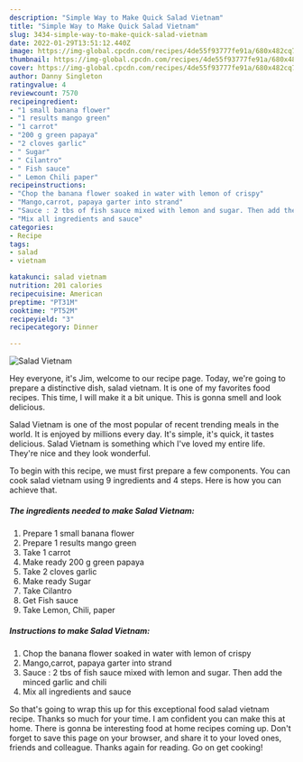 ```yaml
---
description: "Simple Way to Make Quick Salad Vietnam"
title: "Simple Way to Make Quick Salad Vietnam"
slug: 3434-simple-way-to-make-quick-salad-vietnam
date: 2022-01-29T13:51:12.440Z
image: https://img-global.cpcdn.com/recipes/4de55f93777fe91a/680x482cq70/salad-vietnam-recipe-main-photo.jpg
thumbnail: https://img-global.cpcdn.com/recipes/4de55f93777fe91a/680x482cq70/salad-vietnam-recipe-main-photo.jpg
cover: https://img-global.cpcdn.com/recipes/4de55f93777fe91a/680x482cq70/salad-vietnam-recipe-main-photo.jpg
author: Danny Singleton
ratingvalue: 4
reviewcount: 7570
recipeingredient:
- "1 small banana flower"
- "1 results mango green"
- "1 carrot"
- "200 g green papaya"
- "2 cloves garlic"
- " Sugar"
- " Cilantro"
- " Fish sauce"
- " Lemon Chili paper"
recipeinstructions:
- "Chop the banana flower soaked in water with lemon of crispy"
- "Mango,carrot, papaya garter into strand"
- "Sauce : 2 tbs of fish sauce mixed with lemon and sugar. Then add the minced garlic and chili"
- "Mix all ingredients and sauce"
categories:
- Recipe
tags:
- salad
- vietnam

katakunci: salad vietnam 
nutrition: 201 calories
recipecuisine: American
preptime: "PT31M"
cooktime: "PT52M"
recipeyield: "3"
recipecategory: Dinner

---
```



![Salad Vietnam](https://img-global.cpcdn.com/recipes/4de55f93777fe91a/680x482cq70/salad-vietnam-recipe-main-photo.jpg)

Hey everyone, it's Jim, welcome to our recipe page. Today, we're going to prepare a distinctive dish, salad vietnam. It is one of my favorites food recipes. This time, I will make it a bit unique. This is gonna smell and look delicious.

Salad Vietnam is one of the most popular of recent trending meals in the world. It is enjoyed by millions every day. It's simple, it's quick, it tastes delicious. Salad Vietnam is something which I've loved my entire life. They're nice and they look wonderful.




To begin with this recipe, we must first prepare a few components. You can cook salad vietnam using 9 ingredients and 4 steps. Here is how you can achieve that.

<!--inarticleads1-->

##### The ingredients needed to make Salad Vietnam:

1. Prepare 1 small banana flower
1. Prepare 1 results mango green
1. Take 1 carrot
1. Make ready 200 g green papaya
1. Take 2 cloves garlic
1. Make ready  Sugar
1. Take  Cilantro
1. Get  Fish sauce
1. Take  Lemon, Chili, paper




<!--inarticleads2-->

##### Instructions to make Salad Vietnam:

1. Chop the banana flower soaked in water with lemon of crispy
1. Mango,carrot, papaya garter into strand
1. Sauce : 2 tbs of fish sauce mixed with lemon and sugar. Then add the minced garlic and chili
1. Mix all ingredients and sauce




So that's going to wrap this up for this exceptional food salad vietnam recipe. Thanks so much for your time. I am confident you can make this at home. There is gonna be interesting food at home recipes coming up. Don't forget to save this page on your browser, and share it to your loved ones, friends and colleague. Thanks again for reading. Go on get cooking!
